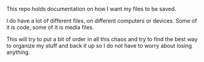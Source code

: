 This repo holds documentation on how I want my files to be saved.

I do have a lot of different files, on different computers or devices. Some of
it is code, some of it is media files.

This will try to put a bit of order in all this chaos and try to find the best
way to organize my stuff and back it up so I do not have to worry about losing
anything.
